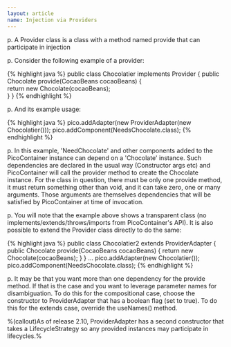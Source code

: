```yaml
---
layout: article
name: Injection via Providers
---
```


p. A Provider class is a class with a method named provide that can participate in injection

p. Consider the following example of a provider:

{% highlight java %}
public class Chocolatier implements Provider { 
  public Chocolate provide(CocaoBeans cocaoBeans) {  
    return new Chocolate(cocaoBeans);  
  } 
}
{% endhighlight %}

p. And its example usage:

{% highlight java %}
pico.addAdapter(new ProviderAdapter(new Chocolatier()));
pico.addComponent(NeedsChocolate.class);
{% endhighlight %}

p. In this example, 'NeedChocolate' and other components added to the PicoContainer instance can depend on a 'Chocolate' instance. Such dependencies are declared in the usual way (Constructor args etc) and PicoContainer will call the provider method to create the Chocolate instance. For the class in question, there must be only one provide method, it must return something other than void, and it can take zero, one or many arguments. Those arguments are themselves dependencies that will be satisfied by PicoContainer at time of invocation.

p. You will note that the example above shows a transparent class (no implements/extends/throws/imports from PicoContainer's API). It is also possible to extend the Provider class directly to do the same:

{% highlight java %}
public class Chocolatier2 extends ProviderAdapter { 
  public Chocolate provide(CocaoBeans cocaoBeans) { 
    return new Chocolate(cocaoBeans);
  } 
}
...
pico.addAdapter(new Chocolatier());
pico.addComponent(NeedsChocolate.class);
{% endhighlight %}

p. It may be that you want more than one dependency for the provide method. If that is the case and you want to leverage parameter names for disambiguation. To do this for the compositional case, choose the constructor to ProviderAdapter that has a boolean flag (set to true). To do this for the extends case, override the useNames() method.

 %(callout)As of release 2.10, ProviderAdapter has a second constructor that takes a LifecycleStrategy so any provided instances may participate in lifecycles.% 
